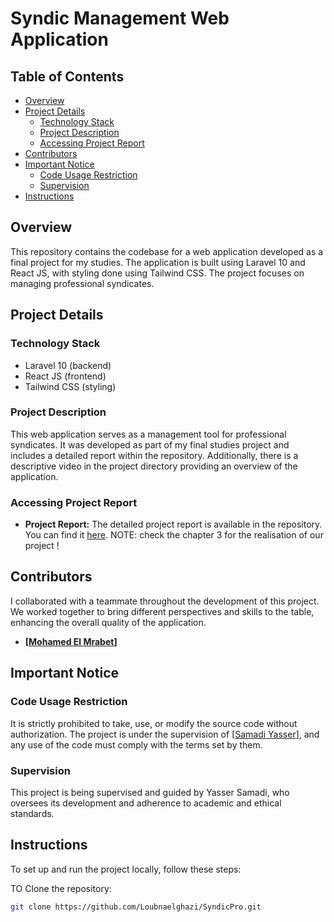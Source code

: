 # Syndic Management Web Application

## Table of Contents

- [Overview](#overview)
- [Project Details](#project-details)
  - [Technology Stack](#technology-stack)
  - [Project Description](#project-description)
  - [Accessing Project Report](#accessing-project-report)
- [Contributors](#contributors)
- [Important Notice](#important-notice)
  - [Code Usage Restriction](#code-usage-restriction)
  - [Supervision](#supervision)
- [Instructions](#instructions)


## Overview

This repository contains the codebase for a web application developed as a final project for my studies. The application is built using Laravel 10 and React JS, with styling done using Tailwind CSS. The project focuses on managing professional syndicates.

## Project Details

### Technology Stack

- Laravel 10 (backend)
- React JS (frontend)
- Tailwind CSS (styling)

### Project Description

This web application serves as a management tool for professional syndicates. It was developed as part of my final studies project and includes a detailed report within the repository. Additionally, there is a descriptive video in the project directory providing an overview of the application.

### Accessing Project Report

- **Project Report:**
  The detailed project report is available in the repository. You can find it [here](https://github.com/Loubnaelghazi/SyndicPro/blob/master/Rapport%20de%20pfe.pdf).
  NOTE: check the chapter 3 for the realisation of our project !

## Contributors

I collaborated with a teammate throughout the development of this project. We worked together to bring different perspectives and skills to the table, enhancing the overall quality of the application.

- **[[Mohamed El Mrabet](https://github.com/med-el-mrabet)]**


## Important Notice

### Code Usage Restriction

It is strictly prohibited to take, use, or modify the source code without authorization. The project is under the supervision of [[Samadi Yasser](https://github.com/twisterys)], and any use of the code must comply with the terms set by them.

### Supervision

This project is being supervised and guided by Yasser Samadi, who oversees its development and adherence to academic and ethical standards.

## Instructions

To set up and run the project locally, follow these steps:

TO Clone the repository:
   ```bash
   git clone https://github.com/Loubnaelghazi/SyndicPro.git


